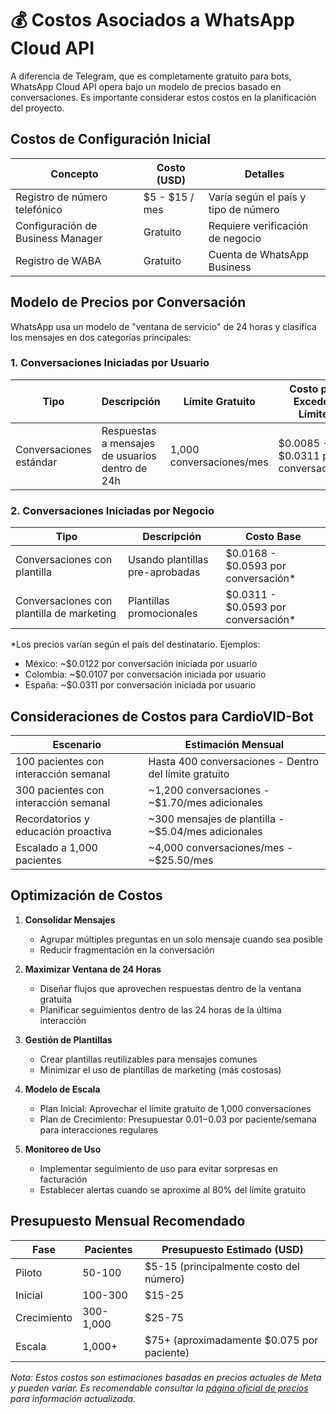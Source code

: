 # 💰 Costos Asociados a WhatsApp Cloud API

A diferencia de Telegram, que es completamente gratuito para bots, WhatsApp Cloud API opera bajo un modelo de precios basado en conversaciones. Es importante considerar estos costos en la planificación del proyecto.

## Costos de Configuración Inicial

| Concepto | Costo (USD) | Detalles |
|----------|-------------|----------|
| Registro de número telefónico | $5 - $15 / mes | Varía según el país y tipo de número |
| Configuración de Business Manager | Gratuito | Requiere verificación de negocio |
| Registro de WABA | Gratuito | Cuenta de WhatsApp Business |

## Modelo de Precios por Conversación

WhatsApp usa un modelo de "ventana de servicio" de 24 horas y clasifica los mensajes en dos categorías principales:

### 1. Conversaciones Iniciadas por Usuario

| Tipo | Descripción | Límite Gratuito | Costo por Exceder Límite |
|------|-------------|-----------------|--------------------------|
| Conversaciones estándar | Respuestas a mensajes de usuarios dentro de 24h | 1,000 conversaciones/mes | $0.0085 - $0.0311 por conversación* |

### 2. Conversaciones Iniciadas por Negocio

| Tipo | Descripción | Costo Base |
|------|-------------|------------|
| Conversaciones con plantilla | Usando plantillas pre-aprobadas | $0.0168 - $0.0593 por conversación* |
| Conversaciones con plantilla de marketing | Plantillas promocionales | $0.0311 - $0.0593 por conversación* |

*Los precios varían según el país del destinatario. Ejemplos:
- México: ~$0.0122 por conversación iniciada por usuario
- Colombia: ~$0.0107 por conversación iniciada por usuario
- España: ~$0.0311 por conversación iniciada por usuario

## Consideraciones de Costos para CardioVID-Bot

| Escenario | Estimación Mensual |
|-----------|-------------------|
| 100 pacientes con interacción semanal | Hasta 400 conversaciones - Dentro del límite gratuito |
| 300 pacientes con interacción semanal | ~1,200 conversaciones - ~$1.70/mes adicionales |
| Recordatorios y educación proactiva | ~300 mensajes de plantilla - ~$5.04/mes adicionales |
| Escalado a 1,000 pacientes | ~4,000 conversaciones/mes - ~$25.50/mes |

## Optimización de Costos

1. **Consolidar Mensajes**
   - Agrupar múltiples preguntas en un solo mensaje cuando sea posible
   - Reducir fragmentación en la conversación

2. **Maximizar Ventana de 24 Horas**
   - Diseñar flujos que aprovechen respuestas dentro de la ventana gratuita
   - Planificar seguimientos dentro de las 24 horas de la última interacción

3. **Gestión de Plantillas**
   - Crear plantillas reutilizables para mensajes comunes
   - Minimizar el uso de plantillas de marketing (más costosas)

4. **Modelo de Escala**
   - Plan Inicial: Aprovechar el límite gratuito de 1,000 conversaciones
   - Plan de Crecimiento: Presupuestar $0.01-$0.03 por paciente/semana para interacciones regulares

5. **Monitoreo de Uso**
   - Implementar seguimiento de uso para evitar sorpresas en facturación
   - Establecer alertas cuando se aproxime al 80% del límite gratuito

## Presupuesto Mensual Recomendado

| Fase | Pacientes | Presupuesto Estimado (USD) |
|------|-----------|----------------------------|
| Piloto | 50-100 | $5-15 (principalmente costo del número) |
| Inicial | 100-300 | $15-25 |
| Crecimiento | 300-1,000 | $25-75 |
| Escala | 1,000+ | $75+ (aproximadamente $0.075 por paciente) |

*Nota: Estos costos son estimaciones basadas en precios actuales de Meta y pueden variar. Es recomendable consultar la [página oficial de precios](https://developers.facebook.com/docs/whatsapp/pricing/) para información actualizada.* 